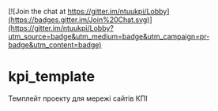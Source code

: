 [![Join the chat at https://gitter.im/ntuukpi/Lobby](https://badges.gitter.im/Join%20Chat.svg)](https://gitter.im/ntuukpi/Lobby?utm_source=badge&utm_medium=badge&utm_campaign=pr-badge&utm_content=badge)


# kpi_template
Темплейт проекту для мережі сайтів КПІ
